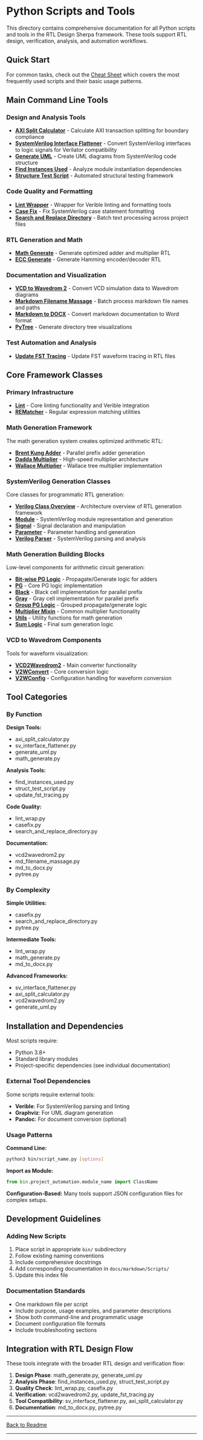 # Python Scripts and Tools

This directory contains comprehensive documentation for all Python scripts and tools in the RTL Design Sherpa framework. These tools support RTL design, verification, analysis, and automation workflows.

## Quick Start

For common tasks, check out the [Cheat Sheet](./cheat_sheet.md) which covers the most frequently used scripts and their basic usage patterns.

## Main Command Line Tools

### Design and Analysis Tools

* **[AXI Split Calculator](axi_split_calculator.md)** - Calculate AXI transaction splitting for boundary compliance
* **[SystemVerilog Interface Flattener](sv_interface_flattener.md)** - Convert SystemVerilog interfaces to logic signals for Verilator compatibility
* **[Generate UML](generate_uml.md)** - Create UML diagrams from SystemVerilog code structure
* **[Find Instances Used](find_instances_used.md)** - Analyze module instantiation dependencies
* **[Structure Test Script](struct_test_script.md)** - Automated structural testing framework

### Code Quality and Formatting

* **[Lint Wrapper](lint_wrap.md)** - Wrapper for Verible linting and formatting tools
* **[Case Fix](casefix.md)** - Fix SystemVerilog case statement formatting
* **[Search and Replace Directory](search_and_replace_directory.md)** - Batch text processing across project files

### RTL Generation and Math

* **[Math Generate](math_generate.md)** - Generate optimized adder and multiplier RTL
* **[ECC Generate](ecc_generate.md)** - Generate Hamming encoder/decoder RTL

### Documentation and Visualization

* **[VCD to Wavedrom 2](vcd2wavedrom2.md)** - Convert VCD simulation data to Wavedrom diagrams
* **[Markdown Filename Massage](md_filename_massage.md)** - Batch process markdown file names and paths
* **[Markdown to DOCX](md_to_docx.md)** - Convert markdown documentation to Word format
* **[PyTree](pytree.md)** - Generate directory tree visualizations

### Test Automation and Analysis

* **[Update FST Tracing](update_fst_tracing.md)** - Update FST waveform tracing in RTL files

## Core Framework Classes

### Primary Infrastructure

* **[Lint](lint.md)** - Core linting functionality and Verible integration
* **[REMatcher](REMatcher.md)** - Regular expression matching utilities

### Math Generation Framework

The math generation system creates optimized arithmetic RTL:

* **[Brent Kung Adder](brent_kung_adder.md)** - Parallel prefix adder generation
* **[Dadda Multiplier](dadda_multiplier.md)** - High-speed multiplier architecture
* **[Wallace Multiplier](wallace_multiplier.md)** - Wallace tree multiplier implementation

### SystemVerilog Generation Classes

Core classes for programmatic RTL generation:

* **[Verilog Class Overview](verilog_class_overview.md)** - Architecture overview of RTL generation framework
* **[Module](module.md)** - SystemVerilog module representation and generation
* **[Signal](signal.md)** - Signal declaration and manipulation
* **[Parameter](param.md)** - Parameter handling and generation
* **[Verilog Parser](verilog_parser.md)** - SystemVerilog parsing and analysis

### Math Generation Building Blocks

Low-level components for arithmetic circuit generation:

* **[Bit-wise PG Logic](bitwise_pg_logic.md)** - Propagate/Generate logic for adders
* **[PG](pg.md)** - Core PG logic implementation
* **[Black](black.md)** - Black cell implementation for parallel prefix
* **[Gray](gray.md)** - Gray cell implementation for parallel prefix
* **[Group PG Logic](group_pg_logic.md)** - Grouped propagate/generate logic
* **[Multiplier Mixin](multiplier_mixin.md)** - Common multiplier functionality
* **[Utils](utils.md)** - Utility functions for math generation
* **[Sum Logic](sum_logic.md)** - Final sum generation logic

### VCD to Wavedrom Components

Tools for waveform visualization:

* **[VCD2Wavedrom2](vcd2wavedrom2.md)** - Main converter functionality
* **[V2WConvert](v2wconvert.md)** - Core conversion logic
* **[V2WConfig](v2wconfig.md)** - Configuration handling for waveform conversion

## Tool Categories

### By Function

**Design Tools:**
- axi_split_calculator.py
- sv_interface_flattener.py
- generate_uml.py
- math_generate.py

**Analysis Tools:**
- find_instances_used.py
- struct_test_script.py
- update_fst_tracing.py

**Code Quality:**
- lint_wrap.py
- casefix.py
- search_and_replace_directory.py

**Documentation:**
- vcd2wavedrom2.py
- md_filename_massage.py
- md_to_docx.py
- pytree.py

### By Complexity

**Simple Utilities:**
- casefix.py
- search_and_replace_directory.py
- pytree.py

**Intermediate Tools:**
- lint_wrap.py
- math_generate.py
- md_to_docx.py

**Advanced Frameworks:**
- sv_interface_flattener.py
- axi_split_calculator.py
- vcd2wavedrom2.py
- generate_uml.py

## Installation and Dependencies

Most scripts require:
- Python 3.8+
- Standard library modules
- Project-specific dependencies (see individual documentation)

### External Tool Dependencies

Some scripts require external tools:
- **Verible**: For SystemVerilog parsing and linting
- **Graphviz**: For UML diagram generation
- **Pandoc**: For document conversion (optional)

### Usage Patterns

**Command Line:**
```bash
python3 bin/script_name.py [options]
```

**Import as Module:**
```python
from bin.project_automation.module_name import ClassName
```

**Configuration-Based:**
Many tools support JSON configuration files for complex setups.

## Development Guidelines

### Adding New Scripts

1. Place script in appropriate `bin/` subdirectory
2. Follow existing naming conventions
3. Include comprehensive docstrings
4. Add corresponding documentation in `docs/markdown/Scripts/`
5. Update this index file

### Documentation Standards

- One markdown file per script
- Include purpose, usage examples, and parameter descriptions
- Show both command-line and programmatic usage
- Document configuration file formats
- Include troubleshooting sections

## Integration with RTL Design Flow

These tools integrate with the broader RTL design and verification flow:

1. **Design Phase**: math_generate.py, generate_uml.py
2. **Analysis Phase**: find_instances_used.py, struct_test_script.py
3. **Quality Check**: lint_wrap.py, casefix.py
4. **Verification**: vcd2wavedrom2.py, update_fst_tracing.py
5. **Tool Compatibility**: sv_interface_flattener.py, axi_split_calculator.py
6. **Documentation**: md_to_docx.py, pytree.py

---

[Back to Readme](../../../README.md)

---
